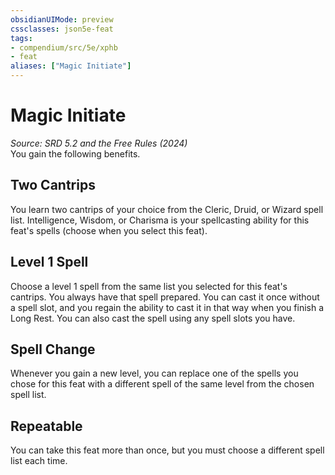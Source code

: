 ```yaml
---
obsidianUIMode: preview
cssclasses: json5e-feat
tags:
- compendium/src/5e/xphb
- feat
aliases: ["Magic Initiate"]
---
```

# Magic Initiate
*Source: SRD 5.2 and the Free Rules (2024)*  
You gain the following benefits.

## Two Cantrips

You learn two cantrips of your choice from the Cleric, Druid, or Wizard spell list. Intelligence, Wisdom, or Charisma is your spellcasting ability for this feat's spells (choose when you select this feat).

## Level 1 Spell

Choose a level 1 spell from the same list you selected for this feat's cantrips. You always have that spell prepared. You can cast it once without a spell slot, and you regain the ability to cast it in that way when you finish a Long Rest. You can also cast the spell using any spell slots you have.

## Spell Change

Whenever you gain a new level, you can replace one of the spells you chose for this feat with a different spell of the same level from the chosen spell list.

## Repeatable

You can take this feat more than once, but you must choose a different spell list each time.